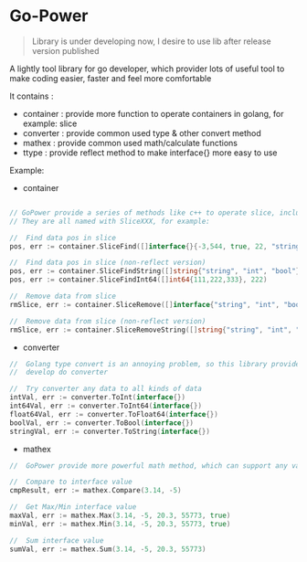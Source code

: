 Go-Power
===

> Library is under developing now, I desire to use lib after release version published

A lightly tool library for go developer, which provider lots of useful tool to make coding easier, faster and feel more comfortable

It contains :
- container : provide more function to operate containers in golang, for example: slice
- converter : provide common used type & other convert method
- mathex : provide common used math/calculate functions
- ttype : provide reflect method to make interface{} more easy to use

Example:

- container

```go

// GoPower provide a series of methods like c++ to operate slice, include remove, find ...
// They are all named with SliceXXX, for example:

//  Find data pos in slice
pos, err := container.SliceFind([]interface{}{-3,544, true, 22, "string-A", 123, "str-B", 3.1, -23.4, 3.111}, 3.1)

//  Find data pos in slice (non-reflect version)
pos, err := container.SliceFindString([]string{"string", "int", "bool"}, "bool")
pos, err := container.SliceFindInt64([]int64{111,222,333}, 222)

//  Remove data from slice
rmSlice, err := container.SliceRemove([]interface{"string", "int", "bool"}, "int")

//  Remove data from slice (non-reflect version)
rmSlice, err := container.SliceRemoveString([]string{"string", "int", "bool"}, "int")

```

- converter

```go
//  Golang type convert is an annoying problem, so this library provide a series of common used methods to help
//  develop do converter

//  Try converter any data to all kinds of data
intVal, err := converter.ToInt(interface{})
int64Val, err := converter.ToInt64(interface{})
float64Val, err := converter.ToFloat64(interface{})
boolVal, err := converter.ToBool(interface{})
stringVal, err := converter.ToString(interface{})

```

- mathex

```go
//  GoPower provide more powerful math method, which can support any value do compare/max/min/sum ... operator 

//  Compare to interface value
cmpResult, err := mathex.Compare(3.14, -5)

//  Get Max/Min interface value
maxVal, err := mathex.Max(3.14, -5, 20.3, 55773, true)
minVal, err := mathex.Min(3.14, -5, 20.3, 55773, true)

//  Sum interface value
sumVal, err := mathex.Sum(3.14, -5, 20.3, 55773)

```